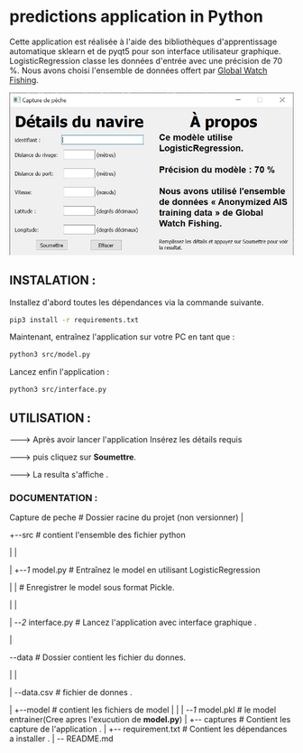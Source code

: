 #  predictions application in Python

Cette application est réalisée à l'aide des bibliothèques d'apprentissage automatique sklearn et de pyqt5 pour son interface utilisateur graphique.
LogisticRegression classe les données d'entrée avec une précision de 70 %. Nous avons choisi l'ensemble de données offert par [Global Watch Fishing](https://globalfishingwatch.org/).

<img src="./captures/1.jpg" width="600">

## INSTALATION :

Installez d'abord toutes les dépendances via la commande suivante.

```bash
pip3 install -r requirements.txt
```

Maintenant, entraînez l'application sur votre PC en tant que :

```bash
python3 src/model.py
```

Lancez enfin l'application :

```bash
python3 src/interface.py
```


## UTILISATION :

---> Après avoir lancer  l'application Insérez  les détails requis 

---> puis cliquez sur **Soumettre**.

---> La resulta s'affiche .


### DOCUMENTATION :

Capture de peche        # Dossier racine du projet (non versionner)
|

+--src                  #  contient l'ensemble des fichier python

|  |

|  +--_1_ model.py      # Entraînez le model en utilisant LogisticRegression 

|  |                    # Enregistrer le model sous format Pickle.

|  |

|  \--_2_ interface.py  # Lancez l'application avec interface graphique .

|  

\--data                 # Dossier contient les fichier du donnes.

|  |

|  \--data.csv          # fichier de donnes .

|
+--model                # contient les fichiers de model
|  |
|  \--_1_ model.pkl     # le model entrainer(Cree apres l'exucution de **model.py**)
|
+-- captures            # Contient les capture de l'application .
|
+-- requirement.txt     # Contient les dépendances a installer .
|
\-- README.md

